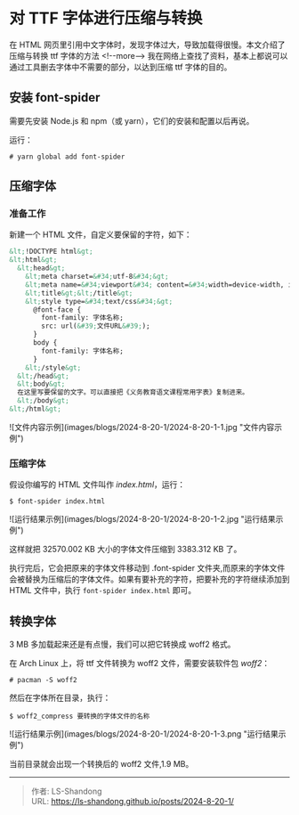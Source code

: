 # 对 TTF 字体进行压缩与转换

在 HTML 网页里引用中文字体时，发现字体过大，导致加载得很慢。本文介绍了压缩与转换 ttf 字体的方法
&lt;!--more--&gt;
我在网络上查找了资料，基本上都说可以通过工具删去字体中不需要的部分，以达到压缩 ttf 字体的目的。

## 安装 font-spider

需要先安装 Node.js 和 npm（或 yarn），它们的安装和配置以后再说。

运行：

`# yarn global add font-spider`

## 压缩字体

### 准备工作

新建一个 HTML 文件，自定义要保留的字符，如下：

```HTML
&lt;!DOCTYPE html&gt;
&lt;html&gt;
  &lt;head&gt;
    &lt;meta charset=&#34;utf-8&#34;&gt;
    &lt;meta name=&#34;viewport&#34; content=&#34;width=device-width, initial-scale=1&#34;&gt;
    &lt;title&gt;&lt;/title&gt;
    &lt;style type=&#34;text/css&#34;&gt;
      @font-face {
        font-family: 字体名称;
        src: url(&#39;文件URL&#39;);
      }
      body {
        font-family: 字体名称;
      }
    &lt;/style&gt;
  &lt;/head&gt;
  &lt;body&gt;
  在这里写要保留的文字。可以直接把《义务教育语文课程常用字表》复制进来。
  &lt;/body&gt;
&lt;/html&gt;
```
![文件内容示例](images/blogs/2024-8-20-1/2024-8-20-1-1.jpg &#34;文件内容示例&#34;)

### 压缩字体

假设你编写的 HTML 文件叫作 *index.html*，运行：

`$ font-spider index.html`

![运行结果示例](images/blogs/2024-8-20-1/2024-8-20-1-2.jpg &#34;运行结果示例&#34;)

这样就把 32570.002 KB 大小的字体文件压缩到 3383.312 KB 了。

执行完后，它会把原来的字体文件移动到 .font-spider 文件夹,而原来的字体文件会被替换为压缩后的字体文件。如果有要补充的字符，把要补充的字符继续添加到 HTML 文件中，执行 `font-spider index.html` 即可。

## 转换字体

3 MB 多加载起来还是有点慢，我们可以把它转换成 woff2 格式。

在 Arch Linux 上，将 ttf 文件转换为 woff2 文件，需要安装软件包 *woff2*：

`# pacman -S woff2`

然后在字体所在目录，执行：

`$ woff2_compress 要转换的字体文件的名称`

![运行结果示例](images/blogs/2024-8-20-1/2024-8-20-1-3.png &#34;运行结果示例&#34;)

当前目录就会出现一个转换后的 woff2 文件,1.9 MB。


---

> 作者: LS-Shandong  
> URL: https://ls-shandong.github.io/posts/2024-8-20-1/  

